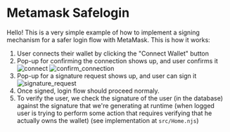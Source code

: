 # Metamask Safelogin

Hello! This is a very simple example of how to implement a signing mechanism
for a safer login flow with MetaMask. This is how it works:

1. User connects their wallet by clicking the "Connect Wallet" button
2. Pop-up for confirming the connection shows up, and user confirms it
   ![connect](https://user-images.githubusercontent.com/696982/158999992-7bb3455b-b1a6-4e03-9a5a-2562ce354eba.png)
   ![confirm_connection](https://user-images.githubusercontent.com/696982/159000001-ae36cf5d-b42e-43fc-bdac-04b75ad066da.png)
3. Pop-up for a signature request shows up, and user can sign it
   ![signature_request](https://user-images.githubusercontent.com/696982/159000010-81c92aa3-47d3-46bb-a9e4-29a503d1d5e9.png)
4. Once signed, login flow should proceed normaly.
6. To verify the user, we check the signature of the user (in the database)
   against the signature that we're generating at runtime (when logged user is
   trying to perform some action that requires verifying that he actually owns
   the wallet) (see implementation at `src/Home.njs`)
